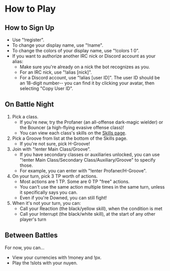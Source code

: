 # How to Play

## How to Sign Up
* Use "!register".
* To change your display name, use "!name".
* To change the colors of your display name, use "!colors 1 0".
* If you want to authorize another IRC nick or Discord account as your alias:
	* Make sure you're already on a nick the bot recognizes as you.
	* For an IRC nick, use "!alias [nick]".
	* For a Discord account, use "!alias [user ID]". The user ID should be an 18-digit number-- you can find it by clicking your avatar, then selecting "Copy User ID".

## On Battle Night
1. Pick a class.
	* If you're new, try the Profaner (an all-offense dark-magic wielder) or the Bouncer (a high-flying evasive offense class)!
	* You can view each class's skills on the [Skills page](skills.html).
2. Pick a Groove from list at the bottom of the Skills page.
	* If you're not sure, pick H-Groove!
3. Join with "!enter Main Class/Groove".
	* If you have secondary classes or auxiliaries unlocked, you can use "!enter Main Class/Secondary Class/Auxiliary/Groove" to specify those.
	* For example, you can enter with "!enter Profaner/H-Groove".
4. On your turn, pick 3 TP worth of actions.
	* Most actions are 1 TP. Some are 0 TP "free" actions.
	* You can't use the same action multiple times in the same turn, unless it specifically says you can.
	* Even if you're Downed, you can still fight!
5. When it's not your turn, you can:
	* Call your Reaction (the black/yellow skill), when the condition is met
	* Call your Interrupt (the black/white skill), at the start of any other player's turn

## Between Battles
For now, you can...
* View your currencies with !money and !px.
* Play the !slots with your nuyen.